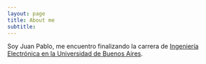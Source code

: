 ```yaml
---
layout: page
title: About me
subtitle: 
---
```


Soy Juan Pablo, me encuentro finalizando la carrera de [Ingeniería Electrónica en la Universidad de Buenos Aires](http://www.fi.uba.ar/es/node/201). 


